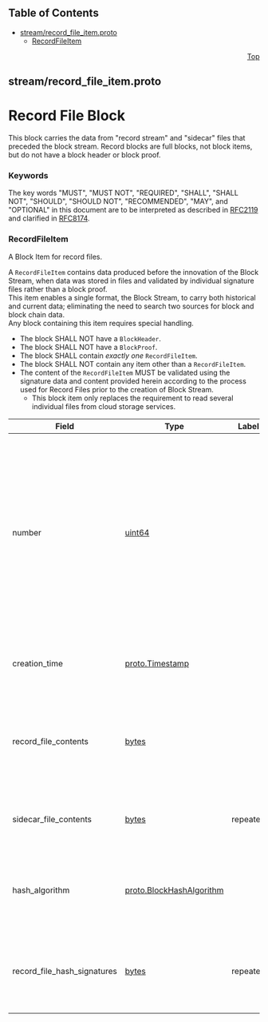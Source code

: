 ## Table of Contents

- [stream/record_file_item.proto](#stream_record_file_item-proto)
    - [RecordFileItem](#com-hedera-hapi-block-stream-RecordFileItem)
  



<a name="stream_record_file_item-proto"></a>
<p align="right"><a href="#top">Top</a></p>

## stream/record_file_item.proto
# Record File Block
This block carries the data from "record stream" and "sidecar"
files that preceded the block stream. Record blocks are full blocks,
not block items, but do not have a block header or block proof.

### Keywords
The key words "MUST", "MUST NOT", "REQUIRED", "SHALL", "SHALL NOT",
"SHOULD", "SHOULD NOT", "RECOMMENDED", "MAY", and "OPTIONAL" in this
document are to be interpreted as described in
[RFC2119](https://www.ietf.org/rfc/rfc2119) and clarified in
[RFC8174](https://www.ietf.org/rfc/rfc8174).


<a name="com-hedera-hapi-block-stream-RecordFileItem"></a>

### RecordFileItem
A Block Item for record files.

A `RecordFileItem` contains data produced before the innovation of the
Block Stream, when data was stored in files and validated by individual
signature files rather than a block proof.<br/>
This item enables a single format, the Block Stream, to carry both
historical and current data; eliminating the need to search two sources for
block and block chain data.<br/>
Any block containing this item requires special handling.
- The block SHALL NOT have a `BlockHeader`.
- The block SHALL NOT have a `BlockProof`.
- The block SHALL contain _exactly one_ `RecordFileItem`.
- The block SHALL NOT contain any item other than a `RecordFileItem`.
- The content of the `RecordFileItem` MUST be validated using the
  signature data and content provided herein according to the
  process used for Record Files prior to the creation of Block Stream.
   - This block item only replaces the requirement to read several
     individual files from cloud storage services.


| Field | Type | Label | Description |
| ----- | ---- | ----- | ----------- |
| number | [uint64](#uint64) |  | The block number of this block. <p> This value MUST be exactly `1` more than the previous block.<br/> Client systems SHOULD optimistically reject any block with a gap or reverse in `number` sequence, and MAY assume the block stream has encountered data loss, data corruption, or unauthorized modification. |
| creation_time | [proto.Timestamp](#proto-Timestamp) |  | The consensus time the record file was produced for.<br/> This comes from the record file name. |
| record_file_contents | [bytes](#bytes) |  | The contents of a record file.<br/> The first 4 bytes are a 32bit int little endian version number. The versions that existed are 2,3,5 and 6. |
| sidecar_file_contents | [bytes](#bytes) | repeated | The contents of sidecar files for this block.<br/> Each block can have zero or more sidecar files. |
| hash_algorithm | [proto.BlockHashAlgorithm](#proto-BlockHashAlgorithm) |  | A hash algorithm.<br/> This is the algorithm used to hash the block. <p> This SHOULD always be `SHA2_384`. |
| record_file_hash_signatures | [bytes](#bytes) | repeated | A collection of RSA signatures from consensus nodes.<br/> These signatures secure the hash of the record_file_contents field. |





 <!-- end messages -->

 <!-- end enums -->

 <!-- end HasExtensions -->

 <!-- end services -->



